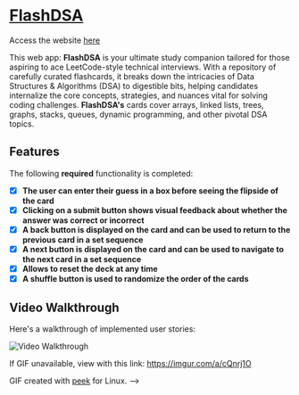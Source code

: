 # [FlashDSA](https://dsacards.netlify.app/)

Access the website [here](https://dsacards.netlify.app/)

This web app: **FlashDSA** is your ultimate study companion tailored for those aspiring to ace LeetCode-style technical interviews. With a repository of carefully curated flashcards, it breaks down the intricacies of Data Structures & Algorithms (DSA) to digestible bits, helping candidates internalize the core concepts, strategies, and nuances vital for solving coding challenges. **FlashDSA's** cards cover arrays, linked lists, trees, graphs, stacks, queues, dynamic programming, and other pivotal DSA topics.

## Features

The following **required** functionality is completed:

- [x] **The user can enter their guess in a box before seeing the flipside of the card**
- [x] **Clicking on a submit button shows visual feedback about whether the answer was correct or incorrect**
- [x] **A back button is displayed on the card and can be used to return to the previous card in a set sequence**
- [x] **A next button is displayed on the card and can be used to navigate to the next card in a set sequence**
- [x] **Allows to reset the deck at any time**
- [x] **A shuffle button is used to randomize the order of the cards**

## Video Walkthrough

Here's a walkthrough of implemented user stories:

<img src='https://i.imgur.com/yksdxz7.gif' title='Video Walkthrough' width='' alt='Video Walkthrough' />

If GIF unavailable, view with this link: https://imgur.com/a/cQnrj1O

<!-- Replace this with whatever GIF tool you used! -->
GIF created with [peek](https://github.com/phw/peek) for Linux. -->

